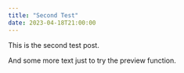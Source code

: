 ```yaml
---
title: "Second Test"
date: 2023-04-18T21:00:00
---
```


This is the second test post.

And some more text just to try the preview function.
